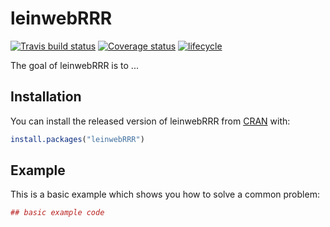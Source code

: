 # leinwebRRR

[![Travis build status](https://travis-ci.org/katrinleinweber/leinwebRRR.svg?branch=master)](https://travis-ci.org/katrinleinweber/leinwebRRR)
[![Coverage status](https://codecov.io/gh/katrinleinweber/leinwebRRR/branch/master/graph/badge.svg)](https://codecov.io/github/katrinleinweber/leinwebRRR?branch=master)
[![lifecycle](https://img.shields.io/badge/lifecycle-experimental-orange.svg)](https://www.tidyverse.org/lifecycle/#experimental)

The goal of leinwebRRR is to ...

## Installation

You can install the released version of leinwebRRR from [CRAN](https://CRAN.R-project.org) with:

``` r
install.packages("leinwebRRR")
```

## Example

This is a basic example which shows you how to solve a common problem:

``` r
## basic example code
```

